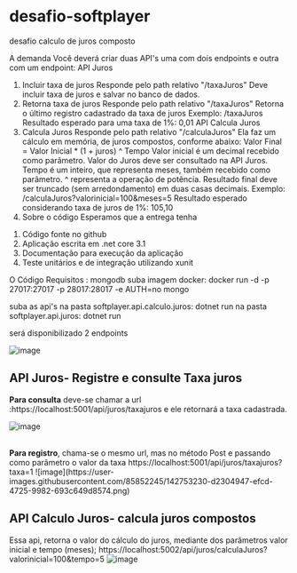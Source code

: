 # desafio-softplayer
desafio calculo de juros composto

A demanda
Você deverá criar duas API's uma com dois endpoints e outra com um endpoint:
API Juros
1) Incluir taxa de juros
Responde pelo path relativo "/taxaJuros"
Deve incluir taxa de juros e salvar no banco de dados.
2) Retorna taxa de juros
Responde pelo path relativo "/taxaJuros"
Retorna o último registro cadastrado da taxa de juros
Exemplo: /taxaJuros Resultado esperado para uma taxa de 1%: 0,01
API Calcula Juros
1) Calcula Juros
Responde pelo path relativo "/calculaJuros"
Ela faz um cálculo em memória, de juros compostos, conforme abaixo: Valor Final =
Valor Inicial * (1 + juros) ^ Tempo
Valor inicial é um decimal recebido como parâmetro.
Valor do Juros deve ser consultado na API Juros.
Tempo é um inteiro, que representa meses, também recebido como parâmetro.
^ representa a operação de potência.
Resultado final deve ser truncado (sem arredondamento) em duas casas decimais.
Exemplo: /calculaJuros?valorinicial=100&meses=5 Resultado esperado
considerando taxa de juros de 1%: 105,10
2) Sobre o código
Esperamos que a entrega tenha
1. Código fonte no github
2. Aplicação escrita em .net core 3.1
3. Documentação para execução da aplicação
4. Teste unitários e de integração utilizando xunit

O Código
Requisitos : mongodb
suba imagem docker:
docker run -d -p 27017:27017 -p 28017:28017 -e AUTH=no mongo

suba as api's
na pasta softplayer.api.calculo.juros: dotnet run
na pasta softplayer.api.juros: dotnet run

será disponibilizado 2 endpoints

![image](https://user-images.githubusercontent.com/85852245/142753120-825d105c-59b0-4600-b40f-b03f0db8573d.png)


<h2><b>API Juros- Registre e consulte Taxa juros</b><br></h2>
<b>Para consulta</b> deve-se chamar a url :https://localhost:5001/api/juros/taxajuros
e ele retornará a taxa cadastrada.

![image](https://user-images.githubusercontent.com/85852245/142753207-f4ee5ecb-b522-4bfb-9331-c4a5ccaf0ef5.png)

<br>
<b>Para registro</b>, chama-se o mesmo url, mas no método Post e passando como parâmetro o valor da taxa
https://localhost:5001/api/juros/taxajuros?taxa=1
![image](https://user-images.githubusercontent.com/85852245/142753230-d2304947-efcd-4725-9982-693c649d8574.png)
<p>
<h2><b>API Calculo Juros- calcula juros compostos</b></h2>

Essa api, retorna o valor do cálculo do juros, mediante dos parâmetros valor inicial e tempo (meses);
https://localhost:5002/api/juros/calculaJuros?valorinicial=100&tempo=5
![image](https://user-images.githubusercontent.com/85852245/142753364-9f0144ad-06fd-440b-9c49-1bff0181f826.png)


